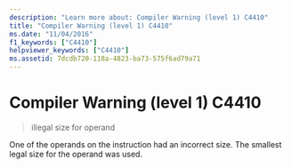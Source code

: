 ```yaml
---
description: "Learn more about: Compiler Warning (level 1) C4410"
title: "Compiler Warning (level 1) C4410"
ms.date: "11/04/2016"
f1_keywords: ["C4410"]
helpviewer_keywords: ["C4410"]
ms.assetid: 7dcdb720-118a-4823-ba73-575f6ad79a71
---
```

# Compiler Warning (level 1) C4410

> illegal size for operand

One of the operands on the instruction had an incorrect size. The smallest legal size for the operand was used.

